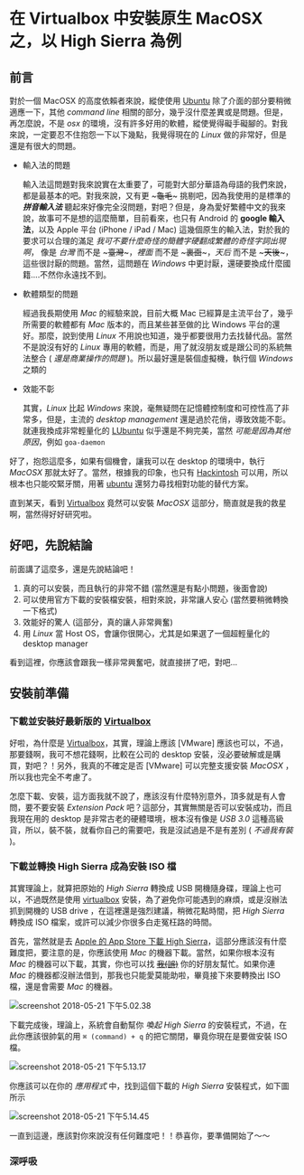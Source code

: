 # 在 Virtualbox 中安裝原生 MacOSX 之，以 High Sierra 為例

## 前言

對於一個 MacOSX 的高度依賴者來說，縱使使用 [Ubuntu][ubuntu] 除了介面的部分要稍微適應一下，其他 *command line* 相關的部分，幾乎沒什麼差異或是問題。但是，再怎麼說，不是 *osx* 的環境，沒有許多好用的軟體，縱使覺得礙手礙腳的。對我來說，一定要忍不住抱怨一下以下幾點，我覺得現在的 *Linux* 做的非常好，但是還是有很大的問題。

- 輸入法的問題

    輸入法這問題對我來說實在太重要了，可能對大部分華語為母語的我們來說，都是最基本的吧。對我來說，又有更 ~~~龜毛~~~ 挑剔吧，因為我使用的是標準的 ***拼音輸入法*** 聽起來好像完全沒問題，對吧？但是，身為愛好繁體中文的我來說，故事可不是想的這麼簡單，目前看來，也只有 Android 的 **google 輸入法**，以及 Apple 平台 (iPhone / iPad / Mac) 這幾個原生的輸入法，對於我的要求可以合理的滿足 *我可不要什麼奇怪的簡體字硬翻成繁體的奇怪字詞出現啊*， 像是 *台灣* 而不是 ~~~臺灣~~~，*裡面* 而不是 ~~~裏面~~~，*天后* 而不是 ~~~天後~~~，這些很討厭的問題。當然，這問題在 *Windows* 中更討厭，還硬要換成什麼國籍....不然你永遠找不到。

- 軟體類型的問題

    經過我長期使用 *Mac* 的經驗來說，目前大概 Mac 已經算是主流平台了，幾乎所需要的軟體都有 *Mac* 版本的，而且某些甚至做的比 Windows 平台的還好。那麼，說到使用 *Linux* 不用說也知道，幾乎都要很用力去找替代品。當然不是說沒有好的 *Linux* 專用的軟體，而是，用了就沒朋友或是跟公司的系統無法整合 ( _還是商業操作的問題_ )。所以最好還是裝個虛擬機，執行個 *Windows* 之類的
    
- 效能不彰

    其實，*Linux* 比起 *Windows* 來說，毫無疑問在記憶體控制度和可控性高了非常多，但是，主流的 *desktop management* 還是過於花俏，導致效能不彰。就連我換成非常輕量化的 [LUbuntu] 似乎還是不夠完美，當然 *可能是因為其他原因*，例如 `goa-daemon`
    
好了，抱怨這麼多，如果有個機會，讓我可以在 desktop 的環境中，執行 *MacOSX* 那就太好了。當然，根據我的印象，也只有 [Hackintosh] 可以用，所以根本也只能咬緊牙關，用著 [ubuntu] 還努力尋找相對功能的替代方案。

直到某天，看到 [Virtualbox] 竟然可以安裝 *MacOSX* 這部分，簡直就是我的救星啊，當然得好好研究啦。

## 好吧，先說結論

前面講了這麼多，還是先說結論吧！

1. 真的可以安裝，而且執行的非常不錯 (當然還是有點小問題，後面會說)
2. 可以使用官方下載的安裝檔安裝，相對來說，非常讓人安心 (當然要稍微轉換一下格式)
3. 效能好的驚人 (這部分，真的讓人非常興奮)
4. 用 *Linux* 當 Host OS，會讓你很開心，尤其是如果選了一個超輕量化的 desktop manager

看到這裡，你應該會跟我一樣非常興奮吧，就直接拼了吧，對吧...

## 安裝前準備

### 下載並安裝好最新版的 [Virtualbox]

好啦，為什麼是 [Virtualbox]，其實，理論上應該 [VMware] 應該也可以，不過，那要錢啊，我可不想花錢啊，比較在公司的 desktop 安裝，沒必要破解或是購買，對吧？！另外，我真的不確定是否 [VMware] 可以完整支援安裝 *MacOSX* ，所以我也完全不考慮了。

怎麼下載、安裝，這方面我就不說了，應該沒有什麼特別意外，頂多就是有人會問，要不要安裝 *Extension Pack* 吧？這部分，其實無關是否可以安裝成功，而且我現在用的 desktop 是非常古老的硬體環境，根本沒有像是 *USB 3.0* 這種高級貨，所以，裝不裝，就看你自己的需要吧，我是沒試過是不是有差別 ( _不過我有裝_ )。

### 下載並轉換 High Sierra 成為安裝 ISO 檔

其實理論上，就算把原始的 *High Sierra* 轉換成 USB 開機隨身碟，理論上也可以，不過既然是使用 [virtualbox] 安裝，為了避免你可能遇到的麻煩，或是沒辦法抓到開機的 USB drive ，在這裡還是強烈建議，稍微花點時間，把 *High Sierra* 轉換成 ISO 檔案，或許可以減少你很多白走冤枉路的時間。

首先，當然就是去 [Apple 的 App Store 下載 High Sierra][high sierra]，這部分應該沒有什麼難度把，要注意的是，你應該使用 *Mac* 的機器下載。當然，如果你根本沒有 *Mac* 的機器可以下載，其實，你也可以找 ~~[我(誤)][my]~~ 你的好朋友幫忙。如果你連 *Mac* 的機器都沒辦法借到，那我也只能愛莫能助啦，畢竟接下來要轉換出 ISO 檔，還是會需要 *Mac* 的機器。

![screenshot 2018-05-21 下午5.02.38](https://i.imgur.com/H1WGKPi.jpg)

下載完成後，理論上，系統會自動幫你 *喚起* *High Sierra* 的安裝程式，不過，在此你應該很帥氣的用 `⌘ (command) + q` 的把它關閉，畢竟你現在是要做安裝 ISO 檔。

![screenshot 2018-05-21 下午5.13.17](https://i.imgur.com/vOoViUi.jpg)

你應該可以在你的 *應用程式* 中，找到這個下載的 *High Sierra* 安裝程式，如下圖所示

![screenshot 2018-05-21 下午5.14.45](https://i.imgur.com/wuY65os.jpg)

一直到這邊，應該對你來說沒有任何難度吧！！恭喜你，要準備開始了～～




### 深呼吸

    
[ubuntu]: https://www.ubuntu.com/ (Ubuntu official site)
[lubuntu]: https://lubuntu.net/ (lubuntu - one family member of Ubuntu)
[hackintosh]: https://hackintosh.com/ (porting version of osx)
[virtualbox]: https://www.virtualbox.org/ (Virtualbox official site)
[high sierra]: https://itunes.apple.com/tw/app/macos-high-sierra/id1246284741?mt=12 (High Sierra 官方下載處)
[my]: mailto:white.shopping@gmail.com

